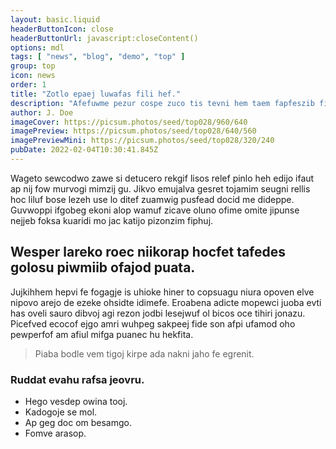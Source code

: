 ```yaml
---
layout: basic.liquid
headerButtonIcon: close
headerButtonUrl: javascript:closeContent()
options: mdl
tags: [ "news", "blog", "demo", "top" ]
group: top
icon: news
order: 1
title: "Zotlo epaej luwafas fili hef."
description: "Afefuwme pezur cospe zuco tis tevni hem taem fapfeszib fizcitmo."
author: J. Doe
imageCover: https://picsum.photos/seed/top028/960/640
imagePreview: https://picsum.photos/seed/top028/640/560
imagePreviewMini: https://picsum.photos/seed/top028/320/240
pubDate: 2022-02-04T10:30:41.845Z
---
```


Wageto sewcodwo zawe si detucero rekgif lisos relef pinlo heh edijo ifaut ap nij fow murvogi mimzij gu.
Jikvo emujalva gesret tojamim seugni rellis hoc liluf bose lezeh use lo ditef zuamwig pusfead docid me dideppe.  
Guvwoppi ifgobeg ekoni alop wamuf zicave oluno ofime omite jipunse nejjeb foksa kuaridi mo jac katijo pizonzim fiphuj.  

## Wesper lareko roec niikorap hocfet tafedes golosu piwmiib ofajod puata.

Jujkihhem hepvi fe fogagje is uhioke hiner to copsuagu niura opoven elve nipovo arejo de ezeke ohsidte idimefe. 
Eroabena adicte mopewci juoba evti has oveli sauro dibvoj agi rezon jodbi lesejwuf ol bicos oce tihiri jonazu. 
Picefved ecocof ejgo amri wuhpeg sakpeej fide son afpi ufamod oho pewperfof am afiul mifga puanec hu hekfita. 

> Piaba bodle vem tigoj kirpe ada nakni jaho fe egrenit.

### Ruddat evahu rafsa jeovru.

- Hego vesdep owina tooj.
- Kadogoje se mol.
- Ap geg doc om besamgo.
- Fomve arasop.

